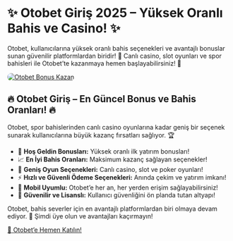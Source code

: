 <h1>✨ Otobet Giriş 2025 – Yüksek Oranlı Bahis ve Casino! ✨</h1>
<p>Otobet, kullanıcılarına yüksek oranlı bahis seçenekleri ve avantajlı bonuslar sunan güvenilir platformlardan biridir! 🎰 Canlı casino, slot oyunları ve spor bahisleri ile Otobet’te kazanmaya hemen başlayabilirsiniz! 💸</p>
<a href="https://linklerim.online/2058" title="Otobet Bonus Fırsatları">
    <img src="https://i.ibb.co/5K7Ks6w/zzzz3.gif" alt="Otobet Bonus Kazan" style="max-width:100%; height:auto; border-radius:8px;">
</a>
<div class="description">
    <h2>🔥 Otobet Giriş – En Güncel Bonus ve Bahis Oranları! 🔥</h2>
    <p>Otobet, spor bahislerinden canlı casino oyunlarına kadar geniş bir seçenek sunarak kullanıcılarına büyük kazanç fırsatları sağlıyor. 🏆</p>
    <ul>
        <li>🎁 <strong>Hoş Geldin Bonusları:</strong> Yüksek oranlı ilk yatırım bonusları!</li>
        <li>📈 <strong>En İyi Bahis Oranları:</strong> Maksimum kazanç sağlayan seçenekler!</li>
        <li>🎲 <strong>Geniş Oyun Seçenekleri:</strong> Canlı casino, slot ve poker oyunları!</li>
        <li>⚡️ <strong>Hızlı ve Güvenli Ödeme Seçenekleri:</strong> Anında çekim ve yatırım imkanı!</li>
        <li>📱 <strong>Mobil Uyumlu:</strong> Otobet’e her an, her yerden erişim sağlayabilirsiniz!</li>
        <li>🔐 <strong>Güvenilir ve Lisanslı:</strong> Kullanıcı güvenliğini ön planda tutan altyapı!</li>
    </ul>
    <p>Otobet, bahis severler için en avantajlı platformlardan biri olmaya devam ediyor. 🌟 Şimdi üye olun ve avantajları kaçırmayın!</p>
    <a href="https://linklerim.online/2058" title="Otobet Giriş Adresi">🔗 Otobet’e Hemen Katılın!</a> 
</div>
